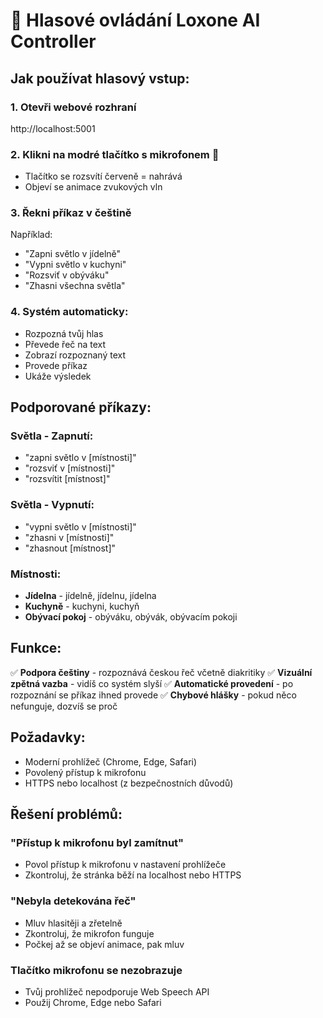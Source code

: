 # 🎤 Hlasové ovládání Loxone AI Controller

## Jak používat hlasový vstup:

### 1. Otevři webové rozhraní
http://localhost:5001

### 2. Klikni na modré tlačítko s mikrofonem 🎤
- Tlačítko se rozsvítí červeně = nahrává
- Objeví se animace zvukových vln

### 3. Řekni příkaz v češtině
Například:
- "Zapni světlo v jídelně"
- "Vypni světlo v kuchyni" 
- "Rozsviť v obýváku"
- "Zhasni všechna světla"

### 4. Systém automaticky:
- Rozpozná tvůj hlas
- Převede řeč na text
- Zobrazí rozpoznaný text
- Provede příkaz
- Ukáže výsledek

## Podporované příkazy:

### Světla - Zapnutí:
- "zapni světlo v [místnosti]"
- "rozsviť v [místnosti]"
- "rozsvítit [místnost]"

### Světla - Vypnutí:
- "vypni světlo v [místnosti]"
- "zhasni v [místnosti]"
- "zhasnout [místnost]"

### Místnosti:
- **Jídelna** - jídelně, jídelnu, jídelna
- **Kuchyně** - kuchyni, kuchyň
- **Obývací pokoj** - obýváku, obývák, obývacím pokoji

## Funkce:

✅ **Podpora češtiny** - rozpoznává českou řeč včetně diakritiky
✅ **Vizuální zpětná vazba** - vidíš co systém slyší
✅ **Automatické provedení** - po rozpoznání se příkaz ihned provede
✅ **Chybové hlášky** - pokud něco nefunguje, dozvíš se proč

## Požadavky:

- Moderní prohlížeč (Chrome, Edge, Safari)
- Povolený přístup k mikrofonu
- HTTPS nebo localhost (z bezpečnostních důvodů)

## Řešení problémů:

### "Přístup k mikrofonu byl zamítnut"
- Povol přístup k mikrofonu v nastavení prohlížeče
- Zkontroluj, že stránka běží na localhost nebo HTTPS

### "Nebyla detekována řeč"
- Mluv hlasitěji a zřetelně
- Zkontroluj, že mikrofon funguje
- Počkej až se objeví animace, pak mluv

### Tlačítko mikrofonu se nezobrazuje
- Tvůj prohlížeč nepodporuje Web Speech API
- Použij Chrome, Edge nebo Safari